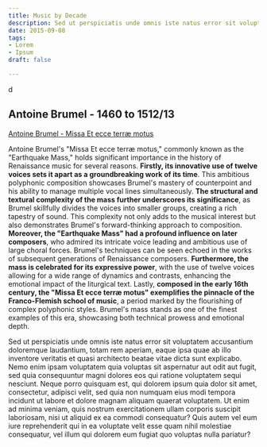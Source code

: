 ```yaml
---
title: Music by Decade
description: Sed ut perspiciatis unde omnis iste natus error sit voluptatem
date: 2015-09-08
tags:
- Lorem
- Ipsum
draft: false

---
```

d

## Antoine Brumel - 1460 to 1512/13

[Antoine Brumel - Missa Et ecce terræ motus](https://www.youtube.com/watch?v=AF7pK4TXtv4)

Antoine Brumel's "Missa Et ecce terræ motus," commonly known as the "Earthquake Mass," holds significant importance in the history of Renaissance music for several reasons. **Firstly, its innovative use of twelve voices sets it apart as a groundbreaking work of its time**. This ambitious polyphonic composition showcases Brumel's mastery of counterpoint and his ability to manage multiple vocal lines simultaneously. **The structural and textural complexity of the mass further underscores its significance**, as Brumel skillfully divides the voices into smaller groups, creating a rich tapestry of sound. This complexity not only adds to the musical interest but also demonstrates Brumel's forward-thinking approach to composition. **Moreover, the "Earthquake Mass" had a profound influence on later composers**, who admired its intricate voice leading and ambitious use of large choral forces. Brumel's techniques can be seen echoed in the works of subsequent generations of Renaissance composers. **Furthermore, the mass is celebrated for its expressive power**, with the use of twelve voices allowing for a wide range of dynamics and contrasts, enhancing the emotional impact of the liturgical text. Lastly, **composed in the early 16th century, the "Missa Et ecce terræ motus" exemplifies the pinnacle of the Franco-Flemish school of music**, a period marked by the flourishing of complex polyphonic styles. Brumel's mass stands as one of the finest examples of this era, showcasing both technical prowess and emotional depth.

Sed ut perspiciatis unde omnis iste natus error sit voluptatem accusantium doloremque laudantium, totam rem aperiam, eaque ipsa quae ab illo inventore veritatis et quasi architecto beatae vitae dicta sunt explicabo. Nemo enim ipsam voluptatem quia voluptas sit aspernatur aut odit aut fugit, sed quia consequuntur magni dolores eos qui ratione voluptatem sequi nesciunt. Neque porro quisquam est, qui dolorem ipsum quia dolor sit amet, consectetur, adipisci velit, sed quia non numquam eius modi tempora incidunt ut labore et dolore magnam aliquam quaerat voluptatem. Ut enim ad minima veniam, quis nostrum exercitationem ullam corporis suscipit laboriosam, nisi ut aliquid ex ea commodi consequatur? Quis autem vel eum iure reprehenderit qui in ea voluptate velit esse quam nihil molestiae consequatur, vel illum qui dolorem eum fugiat quo voluptas nulla pariatur?

